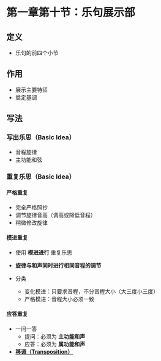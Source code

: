 # 第一章第十节：乐句展示部

## 定义

- 乐句的前四个小节

## 作用

- 展示主要特征
- 奠定基调

## 写法

### 写出乐思（Basic Idea）

- 音程旋律
- 主功能和弦

### 重复乐思（Basic Idea）

#### 严格重复

- 完全严格照抄
- 调节旋律音高（调高或降低音程）
- 稍微修改旋律

#### 模进重复

- 使用 **模进进行** 重复乐思
- **旋律与和声同时进行相同音程的调节**

- 分类
  - 变化模进：只要求音程，不分音程大小（大三度小三度）
  - 严格模进：音程大小必须一致

#### 应答重复

- 一问一答
  - 提问：必须为 **主功能和声**
  - 应答：必须为 **属功能和声**
- **<u>移调（Transposition）</u>**